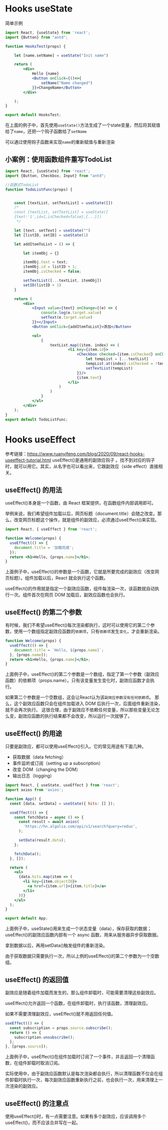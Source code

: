 # Hooks useState

简单示例

```jsx
import React, {useState} from 'react';
import {Button} from "antd";

function HooksTest(props) {

    let [name,setName] = useState("Init name")

    return (
        <div>
            Hello {name}
            <Button onClick={()=>{
                setName("Name changed")
            }}>ChangeName</Button>
        </div>

    );
}

export default HooksTest;
```

在上面的例子中，首先使用`useState()`方法生成了一个state变量，然后将其赋值给了`name`，还把一个钩子函数给了`setName`

可以通过使用钩子函数来实现`name`的重新赋值与重新渲染

## 小案例：使用函数组件重写TodoList


```jsx
import React, {useState} from 'react';
import {Button, Checkbox, Input} from "antd";

//函数式TodoList
function TodoListFunc(props) {


    const [textList, setTextList] = useState([])
    /*
    const [textList, setTextList] = useState([
    {text:'1',id=1,isChecked=false},{...}])
     */

    let [text, setText] = useState("")
    let [listID, setID] = useState(1)

    let addItemToList = () => {

        let itemObj = {}

        itemObj.text = text;
        itemObj.id = listID + 1;
        itemObj.isChecked = false;

        setTextList([...textList, itemObj])
        setID(listID + 1)
    }

    return (
        <div>
            <Input value={text} onChange={(e) => {
                console.log(e.target.value)
                setText(e.target.value)
            }}></Input>
            <Button onClick={addItemToList}>添加</Button>

            <ul>
                {
                    textList.map((item, index) => (
                            <li key={item.id}>
                                <Checkbox checked={item.isChecked} onChange={() => {
                                    let tempList = [...textList]
                                    tempList.at(index).isChecked = !tempList.at(index).isChecked
                                    setTextList(tempList)
                                }}/>
                                {item.text}
                            </li>
                        )
                    )
                }
            </ul>
        </div>
    );
}
export default TodoListFunc;
```

# Hooks useEffect

参考链接：https://www.ruanyifeng.com/blog/2020/09/react-hooks-useeffect-tutorial.html
useEffect()是通用的副效应钩子 。找不到对应的钩子时，就可以用它。其实，从名字也可以看出来，它跟副效应（side effect）直接相关。

## useEffect() 的用法

useEffect()本身是一个函数，由 React 框架提供，在函数组件内部调用即可。

举例来说，我们希望组件加载以后，网页标题（document.title）会随之改变。那么，改变网页标题这个操作，就是组件的副效应，必须通过useEffect()来实现。

```jsx
import React, { useEffect } from 'react';

function Welcome(props) {
  useEffect(() => {
    document.title = '加载完成';
  });
  return <h1>Hello, {props.name}</h1>;
}
```

上面例子中，useEffect()的参数是一个函数，它就是所要完成的副效应（改变网页标题）。组件加载以后，React 就会执行这个函数。

useEffect()的作用就是指定一个副效应函数，组件每渲染一次，该函数就自动执行一次。组件首次在网页 DOM 加载后，副效应函数也会执行。

## useEffect() 的第二个参数

有时候，我们不希望useEffect()每次渲染都执行，这时可以使用它的第二个参数，使用一个数组指定副效应函数的`依赖项`，只有`依赖项`发生`变化`，才会重新渲染。

```jsx
function Welcome(props) {
  useEffect(() => {
    document.title = `Hello, ${props.name}`;
  }, [props.name]);
  return <h1>Hello, {props.name}</h1>;
}
```

上面例子中，useEffect()的第二个参数是一个数组，指定了第一个参数（副效应函数）的依赖项（props.name）。只有该变量发生变化时，副效应函数才会执行。

如果第二个参数是一个空数组，这会让React认为该`副效应参数没有任何依赖项`。
那么，这个副效应函数只会在组件加载进入 DOM 后执行一次，后面组件重新渲染，就不会再次执行。
这很合理，由于副效应不依赖任何变量，所以那些变量无论怎么变，副效应函数的执行结果都不会改变，所以运行一次就够了。

## useEffect() 的用途
只要是副效应，都可以使用useEffect()引入。它的常见用途有下面几种。

* 获取数据（data fetching）
* 事件监听或订阅（setting up a subscription）
* 改变 DOM（changing the DOM）
* 输出日志（logging）

```jsx
import React, { useState, useEffect } from 'react';
import axios from 'axios';

function App() {
  const [data, setData] = useState({ hits: [] });

  useEffect(() => {
    const fetchData = async () => {
      const result = await axios(
        'https://hn.algolia.com/api/v1/search?query=redux',
      );

      setData(result.data);
    };

    fetchData();
  }, []);

  return (
    <ul>
      {data.hits.map(item => (
        <li key={item.objectID}>
          <a href={item.url}>{item.title}</a>
        </li>
      ))}
    </ul>
  );
}

export default App;
```

上面例子中，useState()用来生成一个状态变量（data），保存获取的数据；useEffect()的副效应函数内部有一个 async 函数，用来从服务器异步获取数据。

拿到数据以后，再用setData()触发组件的重新渲染。

由于获取数据只需要执行一次，所以上例的useEffect()的第二个参数为一个空数组。

## useEffect() 的返回值

副效应是随着组件加载而发生的，那么组件卸载时，可能需要清理这些副效应。

useEffect()允许返回一个函数，在组件卸载时，执行该函数，清理副效应。

如果不需要清理副效应，useEffect()就不用返回任何值。

```jsx
useEffect(() => {
  const subscription = props.source.subscribe();
  return () => {
    subscription.unsubscribe();
  };
}, [props.source]);
```

上面例子中，useEffect()在组件加载时订阅了一个事件，并且返回一个清理函数，在组件卸载时取消订阅。

实际使用中，由于副效应函数默认是每次渲染都会执行，所以清理函数不仅会在组件卸载时执行一次，每次副效应函数重新执行之前，也会执行一次，用来清理上一次渲染的副效应。

## useEffect() 的注意点

使用useEffect()时，有一点需要注意。如果有多个副效应，应该调用多个useEffect()，而不应该合并写在一起。
